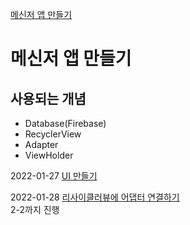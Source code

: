 [메신저 앱 만들기](https://wikidocs.net/107910 "WikiDocs")   

메신저 앱 만들기
===

## 사용되는 개념
- Database(Firebase)
- RecyclerView
- Adapter
- ViewHolder    

2022-01-27 
[UI 만들기](https://wikidocs.net/111713)   

2022-01-28
[리사이클러뷰에 어댑터 연결하기](https://wikidocs.net/111714 "WikiDocs")   
2-2까지 진행

